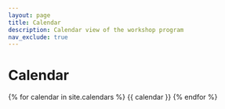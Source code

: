 ```yaml
---
layout: page
title: Calendar
description: Calendar view of the workshop program
nav_exclude: true
---
```


# Calendar

{% for calendar in site.calendars %}
{{ calendar }}
{% endfor %}
